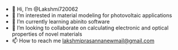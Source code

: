- 👋 Hi, I’m @Lakshmi720062
- 👀 I’m interested in material modeling for photovoltaic applications
- 🌱 I’m currently learning abinito software
- 💞️ I’m looking to collaborate on calculating electronic and optical properties of novel materials
- 📫 How to reach me lakshmiprasannanewmail@gmail.com

<!---
Lakshmi720062/Lakshmi720062 is a ✨ special ✨ repository because its `README.md` (this file) appears on your GitHub profile.
You can click the Preview link to take a look at your changes.
--->
